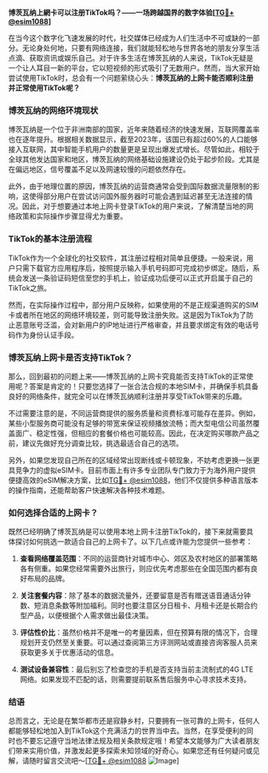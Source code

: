 **博茨瓦纳上網卡可以注册TikTok吗？——一场跨越国界的数字体验[[TG💪+ @esim1088](https://t.me/s/esim1088)]**

在当今这个数字化飞速发展的时代，社交媒体已经成为人们生活中不可或缺的一部分。无论身处何地，只要有网络连接，我们就能轻松地与世界各地的朋友分享生活点滴、获取资讯或娱乐自己。对于许多生活在博茨瓦纳的人来说，TikTok无疑是一个让人耳目一新的平台，它以短视频的形式吸引了无数用户。然而，当大家开始尝试使用TikTok时，总会有一个问题萦绕心头：**博茨瓦纳的上网卡能否顺利注册并正常使用TikTok呢？**

### 博茨瓦纳的网络环境现状

博茨瓦纳是一个位于非洲南部的国家，近年来随着经济的快速发展，互联网覆盖率也在逐年提升。根据相关数据显示，截至2023年，该国已有超过60%的人口能够接入互联网，其中智能手机用户的数量更是呈现出爆发式增长。尽管如此，相较于全球其他发达国家和地区，博茨瓦纳的网络基础设施建设仍处于起步阶段。尤其是在偏远地区，信号覆盖不足以及网速较慢的问题依然存在。

此外，由于地理位置的原因，博茨瓦纳的运营商通常会受到国际数据流量限制的影响，这使得部分用户在尝试访问国外服务器时可能会遇到延迟甚至无法连接的情况。因此，对于想要通过本地上网卡登录TikTok的用户来说，了解清楚当地的网络政策和实际操作步骤显得尤为重要。

### TikTok的基本注册流程

TikTok作为一个全球化的社交软件，其注册过程相对简单且便捷。一般来说，用户只需下载官方应用程序后，按照提示输入手机号码即可完成初步绑定。随后，系统会发送一条验证码短信至您的手机上，验证成功后便可以正式开启属于自己的TikTok之旅。

然而，在实际操作过程中，部分用户反映称，如果使用的不是正规渠道购买的SIM卡或者所在地区的网络环境较差，则可能导致注册失败。这是因为TikTok为了防止恶意账号泛滥，会对新用户的IP地址进行严格审查，并且要求绑定有效的电话号码作为身份认证手段。

### 博茨瓦纳上网卡是否支持TikTok？

那么，回到最初的问题上来——博茨瓦纳的上网卡究竟能否支持TikTok的正常使用呢？答案是肯定的！只要您选择了一张合法合规的本地SIM卡，并确保手机具备良好的网络条件，就完全可以在博茨瓦纳顺利注册并享受TikTok带来的乐趣。

不过需要注意的是，不同运营商提供的服务质量和资费标准可能存在差异。例如，某些小型服务商可能没有足够的带宽来保证视频播放流畅；而大型电信公司虽然覆盖面广、稳定性强，但相应的套餐价格也可能较高。因此，在决定购买哪款产品之前，建议先做好充分调查比较，挑选最适合自己的选项。

另外，如果您发现自己所在的区域经常出现断线或卡顿现象，不妨考虑更换一张更具竞争力的虚拟eSIM卡。目前市面上有许多专业团队专门致力于为海外用户提供便捷高效的eSIM解决方案，比如[TG💪+ @esim1088](https://t.me/s/esim1088)，他们不仅提供多种语言版本的操作指南，还能帮助客户快速解决各种技术难题。

### 如何选择合适的上网卡？

既然已经明确了博茨瓦纳是可以使用本地上网卡注册TikTok的，接下来就需要具体探讨如何挑选一款适合自己的上网卡了。以下几点或许能为您提供一些参考：

1. **查看网络覆盖范围**：不同的运营商针对城市中心、郊区及农村地区的部署策略各有侧重。如果您经常需要外出旅行，则应优先考虑那些在全国范围内都有良好布局的品牌。
   
2. **关注套餐内容**：除了基本的数据流量外，还要留意是否有赠送语音通话分钟数、短消息条数等附加福利。同时也要注意区分日租卡、月租卡还是长期合约型产品，以便根据个人需求做出最佳决策。

3. **评估性价比**：虽然价格并不是唯一的考量因素，但在预算有限的情况下，合理规划开支仍然至关重要。可以通过查阅第三方评测网站或直接咨询客服人员来获取更多关于优惠活动的信息。

4. **测试设备兼容性**：最后别忘了检查您的手机是否支持当前主流制式的4G LTE网络。如果发现不匹配的话，则需要提前联系售后服务中心寻求技术支持。

### 结语

总而言之，无论是在繁华都市还是寂静乡村，只要拥有一张可靠的上网卡，任何人都能够轻松地加入到TikTok这个充满活力的世界当中去。当然，在享受便利的同时也不要忘记遵守当地法律法规及相关条款规定哦！希望本文能够为广大读者朋友们带来实用价值，并激发起更多探索未知领域的好奇心。如果您还有任何疑问或见解，请随时留言交流吧～[[TG💪+ @esim1088](https://t.me/s/esim1088) ![Image](https://i.postimg.cc/4NQfJmqS/Snipaste-2025-05-13-00-14-12.png)]